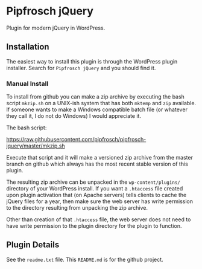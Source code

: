 Pipfrosch jQuery
================

Plugin for modern jQuery in WordPress.


Installation
------------
The easiest way to install this plugin is through the WordPress plugin
installer. Search for `Pipfrosch jQuery` and you should find it.

### Manual Install

To install from github you can make a zip archive by executing the bash script
`mkzip.sh` on a UNIX-ish system that has both `mktemp` and `zip` available. If
someone wants to make a Windows compatible batch file (or whatever they call
it, I do not do Windows) I would appreciate it.

The bash script:

https://raw.githubusercontent.com/pipfrosch/pipfrosch-jquery/master/mkzip.sh

Execute that script and it will make a versioned zip archive from the master
branch on github which always has the most recent stable version of this
plugin.

The resulting zip archive can be unpacked in the `wp-content/plugins/`
directory of your WordPress install. If you want a `.htaccess` file created
upon plugin activation that (on Apache servers) tells clients to cache the
jQuery files for a year, then make sure the web server has write permission
to the directory resulting from unpacking the zip archive.

Other than creation of that `.htaccess` file, the web server does not need to
have write permission to the plugin directory for the plugin to function.


Plugin Details
--------------

See the `readme.txt` file. This `README.md` is for the github project.
